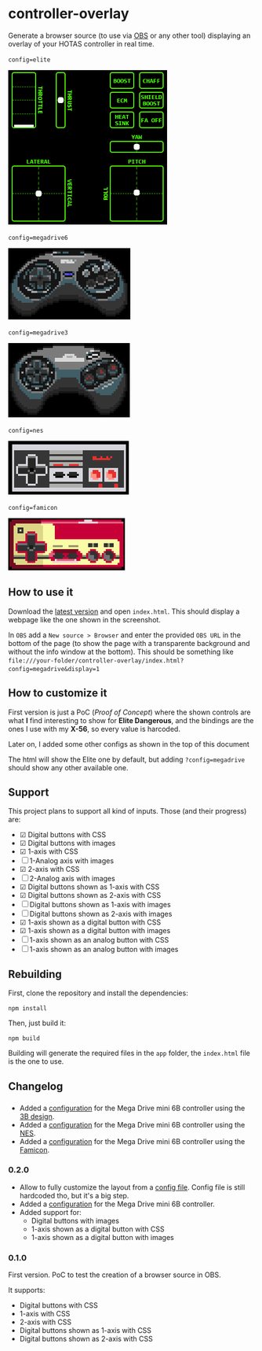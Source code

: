 # controller-overlay

Generate a browser source (to use via [OBS](https://obsproject.com/) or any other tool) displaying an overlay of your HOTAS controller in real time.

`config=elite`

![Preview screenshot][elite-screenshot]

`config=megadrive6`

![Preview screenshot][megadrive6-screenshot]

`config=megadrive3`

![Preview screenshot][megadrive3-screenshot]

`config=nes`

![Preview screenshot][nes-screenshot]

`config=famicon`

![Preview screenshot][famicon-screenshot]

## How to use it

Download the [latest version](https://github.com/danikaze/controller-overlay/releases/latest) and open `index.html`. This should display a webpage like the one shown in the screenshot.

In `OBS` add a `New source > Browser` and enter the provided `OBS URL` in the bottom of the page (to show the page with a transparente background and without the info window at the bottom). This should be something like `file:///your-folder/controller-overlay/index.html?config=megadrive&display=1`

## How to customize it

First version is just a PoC (_Proof of Concept_) where the shown controls are what **I** find interesting to show for **Elite Dangerous**, and the bindings are the ones I use with my **X-56**, so every value is harcoded.

Later on, I added some other configs as shown in the top of this document

The html will show the Elite one by default, but adding `?config=megadrive` should show any other available one.

## Support

This project plans to support all kind of inputs. Those (and their progress) are:

- ☑ Digital buttons with CSS
- ☑ Digital buttons with images
- ☑ 1-axis with CSS
- ☐ 1-Analog axis with images
- ☑ 2-axis with CSS
- ☐ 2-Analog axis with images
- ☑ Digital buttons shown as 1-axis with CSS
- ☑ Digital buttons shown as 2-axis with CSS
- ☐ Digital buttons shown as 1-axis with images
- ☐ Digital buttons shown as 2-axis with images
- ☑ 1-axis shown as a digital button with CSS
- ☑ 1-axis shown as a digital button with images
- ☐ 1-axis shown as an analog button with CSS
- ☐ 1-axis shown as an analog button with images

## Rebuilding

First, clone the repository and install the dependencies:

```
npm install
```

Then, just build it:

```
npm build
```

Building will generate the required files in the `app` folder, the `index.html` file is the one to use.

## Changelog

###

- Added a [configuration](src/configs/megadrive3.ts) for the Mega Drive mini 6B controller using the [3B design](img/megadrive3-0.3.0.gif).
- Added a [configuration](src/configs/nes.ts) for the Mega Drive mini 6B controller using the [NES](img/nes-0.3.0.gif).
- Added a [configuration](src/configs/famicon.ts) for the Mega Drive mini 6B controller using the [Famicon](img/famicon-0.3.0.gif).

### 0.2.0

- Allow to fully customize the layout from a [config file](src/configs/elite.ts).
  Config file is still hardcoded tho, but it's a big step.
- Added a [configuration](src/configs/megadrive6.ts) for the Mega Drive mini 6B controller.
- Added support for:
  - Digital buttons with images
  - 1-axis shown as a digital button with CSS
  - 1-axis shown as a digital button with images

### 0.1.0

First version. PoC to test the creation of a browser source in OBS.

It supports:

- Digital buttons with CSS
- 1-axis with CSS
- 2-axis with CSS
- Digital buttons shown as 1-axis with CSS
- Digital buttons shown as 2-axis with CSS

[elite-screenshot]: ./img/elite-0.2.0.gif 'HOTAS overlay preview'
[megadrive6-screenshot]: ./img/megadrive6-0.2.0.gif 'Mega Drive 6B overlay preview'
[megadrive3-screenshot]: ./img/megadrive3-0.3.0.gif 'Mega Drive 3B overlay preview'
[nes-screenshot]: ./img/nes-0.3.0.gif 'NES overlay preview'
[famicon-screenshot]: ./img/famicon-0.3.0.gif 'Famicon overlay preview'
